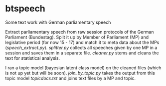 # btspeech
Some text work with German parliamentary speech  

Extract parliamentary speech from raw session protocols of the German Parliament (Bundestag). Split it up by Member of Parliament (MP) and legislative period (for now 15 - 17) and match it to meta data about the MPs (*speech_extract.py*).
*splitter.py* collects all speeches given by one MP in a session and saves them in a separate file. *cleaner.py* stems and cleans the text for statistical analysis. 

I ran a topic model (bayesian latent class model) on the cleaned files (which is not up yet but will be soon). *join_by_topic.py* takes the output from this topic model *topicdocs.txt* and joins text files by a MP and topic.
